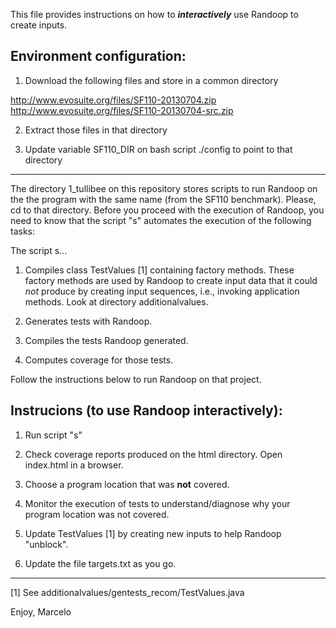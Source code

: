 This file provides instructions on how to ***interactively*** use
Randoop to create inputs.

Environment configuration:
------------------------------------------------------------------
 1. Download the following files and store in a common directory

   http://www.evosuite.org/files/SF110-20130704.zip
   http://www.evosuite.org/files/SF110-20130704-src.zip

 2. Extract those files in that directory

 3. Update variable SF110_DIR on bash script ./config to point to that
    directory
------------------------------------------------------------------    

The directory 1_tullibee on this repository stores scripts to run
Randoop on the the program with the same name (from the SF110
benchmark). Please, cd to that directory. Before you proceed with the
execution of Randoop, you need to know that the script "s" automates
the execution of the following tasks:

The script s...

  1. Compiles class TestValues [1] containing factory methods. These
  factory methods are used by Randoop to create input data that it
  could *not* produce by creating input sequences, i.e., invoking
  application methods. Look at directory additionalvalues.

  2. Generates tests with Randoop.

  3. Compiles the tests Randoop generated.

  4. Computes coverage for those tests.


Follow the instructions below to run Randoop on that project.


Instrucions (to use Randoop interactively):
------------------------------------------------------------------
  1. Run script "s"

  2. Check coverage reports produced on the html directory. Open
  index.html in a browser.

  3. Choose a program location that was **not** covered.

  4. Monitor the execution of tests to understand/diagnose why your
  program location was not covered.

  5. Update TestValues [1] by creating new inputs to help Randoop
  "unblock".

  4. Update the file targets.txt as you go.
------------------------------------------------------------------

[1] See additionalvalues/gentests_recom/TestValues.java

Enjoy,
Marcelo